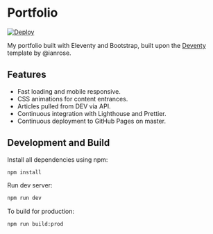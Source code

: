 # Portfolio
[![Deploy](https://github.com/CDDelta/portfolio/workflows/Deploy/badge.svg)](https://github.com/CDDelta/portfolio/actions?query=workflow%3ADeploy)

My portfolio built with Eleventy and Bootstrap, built upon the [Deventy](https://github.com/ianrose/deventy/) template by @ianrose.

## Features
- Fast loading and mobile responsive.
- CSS animations for content entrances.
- Articles pulled from DEV via API.
- Continuous integration with Lighthouse and Prettier.
- Continuous deployment to GitHub Pages on master.

## Development and Build

Install all dependencies using npm:

```bash
npm install
```

Run dev server:

```bash
npm run dev
```

To build for production:

```bash
npm run build:prod
```
